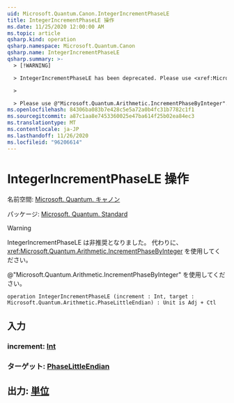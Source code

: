 ```yaml
---
uid: Microsoft.Quantum.Canon.IntegerIncrementPhaseLE
title: IntegerIncrementPhaseLE 操作
ms.date: 11/25/2020 12:00:00 AM
ms.topic: article
qsharp.kind: operation
qsharp.namespace: Microsoft.Quantum.Canon
qsharp.name: IntegerIncrementPhaseLE
qsharp.summary: >-
  > [!WARNING]

  > IntegerIncrementPhaseLE has been deprecated. Please use <xref:Microsoft.Quantum.Arithmetic.IncrementPhaseByInteger> instead.

  >

  > Please use @"Microsoft.Quantum.Arithmetic.IncrementPhaseByInteger".
ms.openlocfilehash: 84306ba083b7e428c5e5a72a0b4fc31b7782c1f1
ms.sourcegitcommit: a87c1aa8e7453360025e47ba614f25b02ea84ec3
ms.translationtype: MT
ms.contentlocale: ja-JP
ms.lasthandoff: 11/26/2020
ms.locfileid: "96206614"
---
```

# <a name="integerincrementphasele-operation"></a>IntegerIncrementPhaseLE 操作

名前空間: [Microsoft. Quantum. キャノン](xref:Microsoft.Quantum.Canon)

パッケージ: [Microsoft. Quantum. Standard](https://nuget.org/packages/Microsoft.Quantum.Standard)


> [!WARNING]
> IntegerIncrementPhaseLE は非推奨となりました。 代わりに、<xref:Microsoft.Quantum.Arithmetic.IncrementPhaseByInteger> を使用してください。
>
> @"Microsoft.Quantum.Arithmetic.IncrementPhaseByInteger" を使用してください。



```qsharp
operation IntegerIncrementPhaseLE (increment : Int, target : Microsoft.Quantum.Arithmetic.PhaseLittleEndian) : Unit is Adj + Ctl
```


## <a name="input"></a>入力

### <a name="increment--int"></a>increment: [Int](xref:microsoft.quantum.lang-ref.int)




### <a name="target--phaselittleendian"></a>ターゲット: [PhaseLittleEndian](xref:Microsoft.Quantum.Arithmetic.PhaseLittleEndian)





## <a name="output--unit"></a>出力: [単位](xref:microsoft.quantum.lang-ref.unit)

